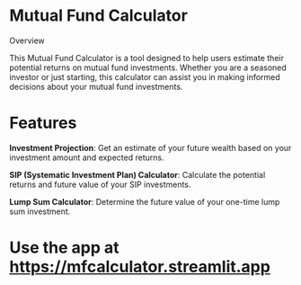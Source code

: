 # Mutual Fund Calculator

Overview

This Mutual Fund Calculator is a tool designed to help users estimate their potential returns on mutual fund investments. Whether you are a seasoned investor or just starting, this calculator can assist you in making informed decisions about your mutual fund investments.

# Features

**Investment Projection**: Get an estimate of your future wealth based on your investment amount and expected returns.

**SIP (Systematic Investment Plan) Calculator**: Calculate the potential returns and future value of your SIP investments.

**Lump Sum Calculator**: Determine the future value of your one-time lump sum investment.

# Use the app at https://mfcalculator.streamlit.app
